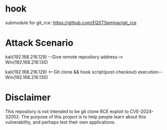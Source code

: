 # hook
submodule for git_rce:
https://github.com/EQSTSeminar/git_rce

# Attack Scenario
kali(192.168.216.129) --Give remote repository address--> Win(192.168.216.130)

kali(192.168.216.129) <--Git clone && hook script(post-checkout) execution-- Win(192.168.216.130)

# Disclaimer
This repository is not intended to be git clone RCE exploit to CVE-2024-32002. The purpose of this project is to help people learn about this vulnerability, and perhaps test their own applications.
